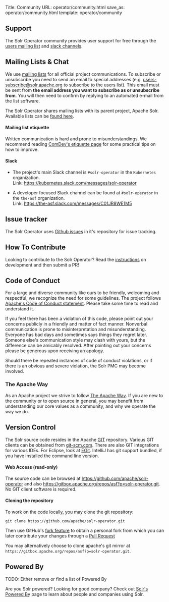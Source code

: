 Title: Community
URL: operator/community.html
save_as: operator/community.html
template: operator/community

## Support ##

The Solr Operator community provides user support for free through the [users mailing list](#mailing-lists-chat) and [slack channels](#slack).

## Mailing Lists & Chat ##

We use [mailing lists](https://apache.org/foundation/mailinglists.html) for all official project communications.
To subscribe or unsubscribe you need to send an email to special addresses (e.g. users-subscribe@solr.apache.org to subscribe to the users list).
This email must be sent from **the email address you want to subscribe as or unsubscribe from**. You will then need to
confirm by replying to an automated e-mail from the list software.

The Solr Operator shares mailing lists with its parent project, Apache Solr.
Available lists can be [found here]({filename}/pages/community.md#mailing-lists-chat).

#### Mailing list etiquette

Written communication is hard and prone to misunderstandings. We recommend reading [ComDev's etiquette page](https://community.apache.org/contributors/etiquette) for some practical tips on how to improve.

#### Slack ####

* The project's main Slack channel is `#solr-operator` in the `Kubernetes` organization.  
  Link: <https://kubernetes.slack.com/messages/solr-operator>

* A developer focused Slack channel can be found at `#solr-operator` in the `the-asf` organization.  
  Link: <https://the-asf.slack.com/messages/C01JR8WE1M5>

## Issue tracker ##

The Solr Operator uses [Github issues](https://github.com/apache/solr-operator/issues) in it's repository for issue tracking.

## How To Contribute ##

Looking to contribute to the Solr Operator?  Read the [instructions](https://github.com/apache/lucene-solr-operator/blob/main/docs/development.md) on
development and then submit a PR!

## Code of Conduct ##

For a large and diverse community like ours to be friendly, welcoming and respectful, we recognize the need for some guidelines. The project follows [Apache's Code of Conduct statement](https://www.apache.org/foundation/policies/conduct). Please take some time to read and understand it.

If you feel there has been a violation of this code, please point out your concerns publicly in a friendly and matter of fact manner. Nonverbal communication is prone to misinterpretation and misunderstanding. Everyone has bad days and sometimes says things they regret later. Someone else's communication style may clash with yours, but the difference can be amicably resolved. After pointing out your concerns please be generous upon receiving an apology.

Should there be repeated instances of code of conduct violations, or if there is an obvious and severe violation, the Solr PMC may become involved.

### The Apache Way

As an Apache project we strive to follow [The Apache Way](http://theapacheway.com/). If you are new to the community or to open source in general, you may benefit from understanding our core values as a community, and why we operate the way we do.

## Version Control ##

The Solr source code resides in the Apache [GIT](http://git.apache.org) repository. Various GIT clients
can be obtained from [git-scm.com](https://git-scm.com/). There are also GIT integrations for various
IDEs. For Eclipse, look at [EGit](http://www.eclipse.org/egit/). IntelliJ has git support bundled, if you
have installed the command line version.

#### Web Access (read-only) ####

The source code can be browsed at <https://github.com/apache/solr-operator> and also <https://gitbox.apache.org/repos/asf?p=solr-operator.git>.
No GIT client software is required.

#### Cloning the repository ####

To work on the code locally, you may clone the git repository:

    git clone https://github.com/apache/solr-operator.git

Then use GitHub's [fork feature](https://docs.github.com/en/github/getting-started-with-github/fork-a-repo)
to obtain a personal fork from which you can later contribute your changes through a
[Pull Request](https://github.com/apache/solr-operator/pulls)

You may alternatively choose to clone apache's git mirror at `https://gitbox.apache.org/repos/asf?p=solr-operator.git`.

## Powered By ##
TODO: Either remove or find a list of Powered By

Are you Solr powered?  Looking for good company?  Check out
[Solr's Powered By](https://cwiki.apache.org/confluence/display/solr/PublicServers) page to learn about people and companies using Solr.

